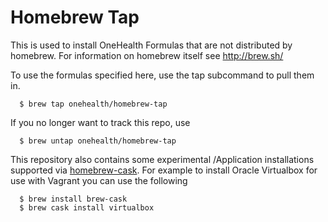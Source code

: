 # Homebrew Tap

This is used to install OneHealth Formulas that are not distributed by homebrew.
For information on homebrew itself see http://brew.sh/

To use the formulas specified here, use the tap subcommand to pull them in.

```
  $ brew tap onehealth/homebrew-tap
```

If you no longer want to track this repo, use

```
  $ brew untap onehealth/homebrew-tap
```

This repository also contains some experimental /Application installations supported via [homebrew-cask](https://github.com/phinze/homebrew-cask/). For example to install Oracle Virtualbox for use with Vagrant you can use the following

```
  $ brew install brew-cask
  $ brew cask install virtualbox
```

